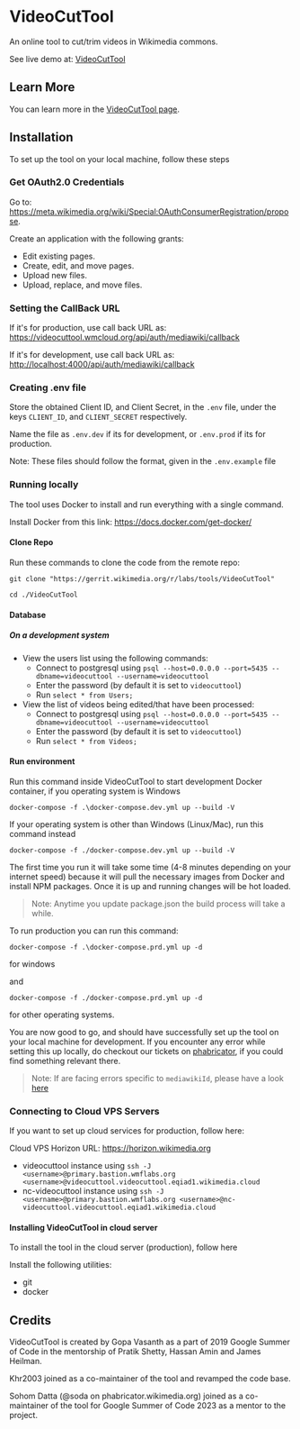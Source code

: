 # VideoCutTool

An online tool to cut/trim videos in Wikimedia commons.

See live demo at: [VideoCutTool](https://videocuttool.wmcloud.org/)

## Learn More

You can learn more in the [VideoCutTool page](https://commons.wikimedia.org/wiki/Commons:VideoCutTool).

## Installation

To set up the tool on your local machine, follow these steps

### Get OAuth2.0 Credentials

Go to:
<https://meta.wikimedia.org/wiki/Special:OAuthConsumerRegistration/propose>.

Create an application with the following grants:

- Edit existing pages.
- Create, edit, and move pages.
- Upload new files.
- Upload, replace, and move files.

### Setting the CallBack URL

If it's for production, use call back URL as:
<https://videocuttool.wmcloud.org/api/auth/mediawiki/callback>

If it's for development, use call back URL as:
<http://localhost:4000/api/auth/mediawiki/callback>

### Creating .env file

Store the obtained Client ID, and Client Secret, in the `.env` file, under the keys `CLIENT_ID`, and `CLIENT_SECRET` respectively.

Name the file as `.env.dev` if its for development, or `.env.prod` if its for production.

Note: These files should follow the format, given in the `.env.example` file

### Running locally

The tool uses Docker to install and run everything with a single command.

Install Docker from this link: <https://docs.docker.com/get-docker/>

#### Clone Repo

Run these commands to clone the code from the remote repo:

```
git clone "https://gerrit.wikimedia.org/r/labs/tools/VideoCutTool"

cd ./VideoCutTool
```

#### Database

##### On a development system

- View the users list using the following commands:
  - Connect to postgresql using `psql --host=0.0.0.0 --port=5435 --dbname=videocuttool --username=videocuttool`
  - Enter the password (by default it is set to `videocuttool`)
  - Run `select * from Users;`
- View the list of videos being edited/that have been processed:
  - Connect to postgresql using `psql --host=0.0.0.0 --port=5435 --dbname=videocuttool --username=videocuttool`
  - Enter the password (by default it is set to `videocuttool`)
  - Run `select * from Videos;`

#### Run environment

Run this command inside VideoCutTool to start development Docker container, if you operating system is Windows

```
docker-compose -f .\docker-compose.dev.yml up --build -V
```

If your operating system is other than Windows (Linux/Mac), run this command instead

```
docker-compose -f ./docker-compose.dev.yml up --build -V
```

The first time you run it will take some time (4-8 minutes depending on your internet speed) because it will pull the necessary images from Docker and install NPM packages. Once it is up and running changes will be hot loaded.

> Note: Anytime you update package.json the build process will take a while.

To run production you can run this command:

```
docker-compose -f .\docker-compose.prd.yml up -d
```

for windows

and

```
docker-compose -f ./docker-compose.prd.yml up -d
```

for other operating systems.

You are now good to go, and should have successfully set up the tool on your local machine for development. If you encounter any error while setting this up locally, do checkout our tickets on [phabricator](https://phabricator.wikimedia.org/tag/videocuttool/), if you could find something relevant there.

> Note: If are facing errors specific to `mediawikiId`, please have a look [here](https://phabricator.wikimedia.org/T331247)

### Connecting to Cloud VPS Servers

If you want to set up cloud services for production, follow here:

Cloud VPS Horizon URL: <https://horizon.wikimedia.org>

- videocuttool instance using `ssh -J <username>@primary.bastion.wmflabs.org <username>@videocuttool.videocuttool.eqiad1.wikimedia.cloud`
- nc-videocuttool instance using `ssh -J <username>@primary.bastion.wmflabs.org <username>@nc-videocuttool.videocuttool.eqiad1.wikimedia.cloud`

#### Installing VideoCutTool in cloud server

To install the tool in the cloud server (production), follow here

Install the following utilities:

- git
- docker

## Credits

VideoCutTool is created by Gopa Vasanth as a part of 2019 Google Summer of Code in the mentorship of Pratik Shetty, Hassan Amin and James Heilman.

Khr2003 joined as a co-maintainer of the tool and revamped the code base.

Sohom Datta (@soda on phabricator.wikimedia.org) joined as a co-maintainer of the tool for Google Summer of Code 2023 as a mentor to the project.
